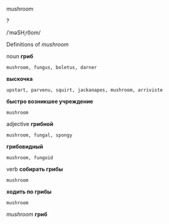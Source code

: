 mushroom

?

/ˈməSHˌro͞om/

Definitions of _mushroom_

noun
**гриб**

    mushroom, fungus, boletus, darner
**выскочка**

    upstart, parvenu, squirt, jackanapes, mushroom, arriviste
**быстро возникшее учреждение**

    mushroom

adjective
**грибной**

    mushroom, fungal, spongy
**грибовидный**

    mushroom, fungoid

verb
**собирать грибы**

    mushroom
**ходить по грибы**

    mushroom

_mushroom_
**гриб**